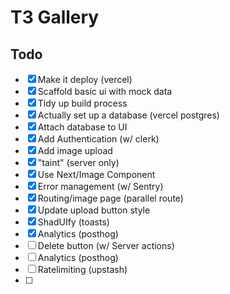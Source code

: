 # T3 Gallery

## Todo

- [x] Make it deploy (vercel)
- [x] Scaffold basic ui with mock data
- [x] Tidy up build process
- [x] Actually set up a database (vercel postgres)
- [x] Attach database to UI
- [x] Add Authentication (w/ clerk)
- [x] Add image upload
- [x] "taint" (server only)
- [x] Use Next/Image Component
- [x] Error management (w/ Sentry)
- [x] Routing/image page (parallel route)
- [x] Update upload button style
- [x] ShadUIfy (toasts)
- [x] Analytics (posthog)
- [ ] Delete button (w/ Server actions)
- [ ] Analytics (posthog)
- [ ] Ratelimiting (upstash)
- [ ]
